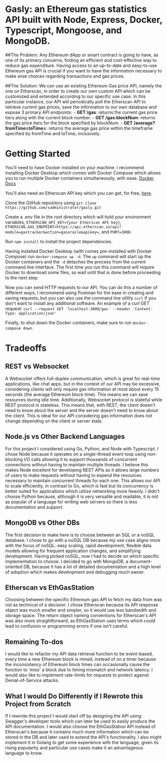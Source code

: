 # Gasly: an Ethereum gas statistics API built with Node, Express, Docker, Typescript, Mongoose, and MongoDB.
##The Problem:
Any Ethereum dApp or smart contract is going to have, as one of its primary concerns, finding an efficient and cost-effective way to reduce gas expenditure. Having access to an up-to-date and easy-to-use Ethereum gas API is crucial if you want to have the information necessary to make wise choices regarding transactions and gas prices.

##The Solution:
We can use an existing Ethereum Gas price API, namely the one on Etherscan, in order to create our own custom API which can be customized and extended according to our specific use case. In this particular instance, our API will periodically poll the Etherscan API to retrieve current gas prices, save the information to our own database and expose 3 primary API endpoints:
    - **GET /gas**: returns the current gas price tiers along with the current block number.
    - **GET /gas:blockNum**: returns the gas price tiers for the block specified by blockNum.
    - **GET /average?fromTime=toTime=**: returns the average gas price within the timeframe specified by fromTime and toTime, inclusively.

# Getting Started
You'll need to have Docker installed on your machine. I recommend installing Docker Desktop which comes with Docker Compose which allows you to run multiple Docker containers simultaneously, with ease.
[Docker Docs](https://docs.docker.com/get-docker/)

You'll also need an Etherscan API key which you can get, for free, [here](https://etherscan.io/myapikey).

Clone the GitHub repository using `git clone https://github.com/sadministrator/gasly.git`

Create a .env file in the root directory which will hold your environment variables, `ETHERSCAN_API_KEY={your Etherscan API key}`, `ETHERSCAN_GAS_ENDPOINT=https://api.etherscan.io/api?module=gastracker&action=gasoracle&apikey=`, and `PORT=3000`.

Run `npm install` to install the project dependencies.

Having installed Docker Desktop (with comes pre-installed with Docker Compose) run `docker-compose up -d`. The `up` command will start up the Docker containers and the `-d` detaches the process from the current command line interface. The first time you run this command will require Docker to download some files, so wait until that is done before proceeding to the next step.

Now you can send HTTP requests to our API. You can do this a number of different ways; I recommend using Postman for the ease in creating and saving requests, but you can also use the command line utility `curl` if you don't want to install any additional software. An example of a curl GET request: `curl --request GET 'localhost:3000/gas' --header 'Content-Type: application/json'`

Finally, to shut down the Docker containers, make sure to run `docker-compose down`.

# Tradeoffs
## REST vs Websocket
A Websocket offers full-duplex communication, which is great for real-time applications, like chat apps, but in the context of our API may be excessive, considering clients will only require gas information at most about every 15 seconds (the average Ethereum block time). This means we can save resources during idle time. Additionally, Websocket protocol is stateful while REST protocol is stateless. This means that, with REST, the client doesn't need to know about the server and the server doesn't need to know about the client. This is ideal for our API considering gas information does not change depending on the client or server state.

## Node.js vs Other Backend Languages
For this project I considered using Go, Python, and Node with Typescript. I chose Node because it operates on a single-thread event loop using non-blocking I/O calls allowing it to support thousands of concurrent connections without having to maintain multiple threads. I believe this makes Node excellent for developing REST APIs as it allows large numbers of users to make requests without having to expend the resources necessary to maintain concurrent threads for each one. This allows our API to scale efficiently, in contrast to Go, which *is* fast but its concurrency is better suited for applications which utilize networking more heavily. I didn't choose Python because, although it is very versatile and readable, it is not as popular of a language for writing web servers so there is less documentation and support.

## MongoDB vs Other DBs
The first decision to make here is to choose between an SQL or a noSQL database. I chose to go with a noSQL DB because my use case aligns more with the focus of noSQL: easy scaling, rapid development, flexible data models allowing for frequent application changes, and simplifying development. Having picked noSQL, now I had to decide on which specific implementation to choose. I decided to go with MongoDB, a document-oriented DB, because it has a lot of detailed documentation and a high level of adoption which makes development and debugging much easier.

## Etherscan vs EthGasStation
Choosing between the specific Ethereum gas API to fetch my data from was not as technical of a decision. I chose Etherscan because its API response object was much smaller and simpler, so it would use less bandwidth and storage space. The return object naming conventions for Etherscan's API was also more straightforward, as EthGasStation uses terms which could lead to confusion or programming errors if one isn't careful.

## Remaining To-dos
I would like to refactor my API data retrieval function to be event-based, every time a new Ethereum block is mined, instead of on a timer because the inconsistency of Ethereum block times can occasionally cause the function to 'miss' a block due to timing mismatch and network latency. I would also like to implement rate-limits for requests to protect against Denial-of-Service attacks.

## What I would Do Differently if I Rewrote this Project from Scratch
If I rewrote this project I would start off by designing the API using Swagger's developer tools which can later be used to easily produce the API documentation. I would also choose the EthGasStation API instead of Etherscan's because it contains much more information which can be stored in the DB and later used to extend the API's functionality. I also might implement it in Golang to get some experience with the language, given its rising popularity and particular use cases make it an advantageous language to know.